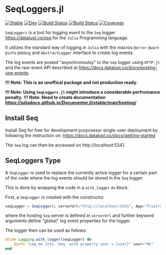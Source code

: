 # SeqLoggers.jl

[![Stable](https://img.shields.io/badge/docs-stable-blue.svg)](https://ueliwechsler.github.io/SeqLoggers.jl/stable)
[![Dev](https://img.shields.io/badge/docs-dev-blue.svg)](https://ueliwechsler.github.io/SeqLoggers.jl/dev)
[![Build Status](https://github.com/ueliwechsler/SeqLoggers.jl/workflows/CI/badge.svg)](https://github.com/ueliwechsler/SeqLoggers.jl/actions)
[![Build Status](https://travis-ci.com/ueliwechsler/SeqLoggers.jl.svg?branch=master)](https://travis-ci.com/ueliwechsler/SeqLoggers.jl)
[![Coverage](https://codecov.io/gh/ueliwechsler/SeqLoggers.jl/branch/master/graph/badge.svg)](https://codecov.io/gh/ueliwechsler/SeqLoggers.jl)

`SeqLoggers` is a tool for logging event to the `Seq` logger https://datalust.co/seq for the `Julia` Programming language.

It utilizes the standard way of logging in `Julia` with the macros `@error` `@warn` `@info` `@debug`  and `AbstractLogger` interface to create log events.  

The log events are posted "asynchronoulsy" to the `Seq` logger using `HTTP.jl` and the raw-event API described at https://docs.datalust.co/docs/posting-raw-events.

**!!! Note: This is an unoffical package and not production ready.**

**!!! Note: Using `SeqLoggers.jl` might introduce a considerable perfromance penalty.**
**!!! Note: Need to create documentation https://juliadocs.github.io/Documenter.jl/stable/man/hosting/**

## Install Seq

Install Seq for free for development purposesor single-user deployment by following
the instruction on: https://docs.datalust.co/docs/getting-started

The `Seq` log can then be accessed on http://localhost:5341.

## SeqLoggers Type

A `SeqLogger` is used to replace the currently active logger for a certain part of the code where the log events should be stored in the `Seq` logger.

This is done by wrapping the code in a `with_logger` `do` block.

First, a `SeqLogger` is created with the constructor
```julia
seqLogger = SeqLogger(; serverUrl="http://localhost:5341", App="Trialrun", Env="Test")
```
where the hosting `Seq` server is defined in `serverUrl` and further keyword arguments define "global" log event properties for the logger.

The logger then can be used as follows:
```julia
@time Logging.with_logger(seqLogger) do
    @info "Log me into `Seq` with property user = {user}" user="Me"
end
```
